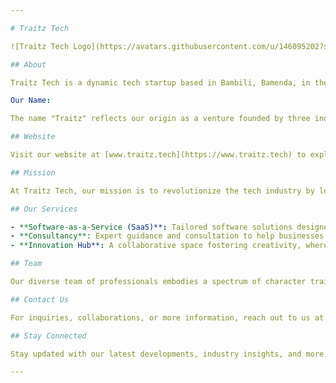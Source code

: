 ```yaml
---

# Traitz Tech

![Traitz Tech Logo](https://avatars.githubusercontent.com/u/146095202?s=400&u=7888c86665b140d9ca5ab53166c6ad10158b5748&v=4)

## About

Traitz Tech is a dynamic tech startup based in Bambili, Bamenda, in the North West Region of Cameroon. We specialize in providing innovative Software-as-a-Service (SaaS) solutions to our customers, catering to diverse industries and addressing their unique needs.

Our Name:

The name "Traitz" reflects our origin as a venture founded by three individuals, each bringing unique perspectives and skills to the table. Since our inception, we've evolved into a robust team comprising talented individuals, each embodying distinct character traits that contribute to our collective success.

## Website

Visit our website at [www.traitz.tech](https://www.traitz.tech) to explore our range of services, products, and insights into the solutions we offer.

## Mission

At Traitz Tech, our mission is to revolutionize the tech industry by leveraging cutting-edge technologies and innovative approaches. We aim to empower businesses with reliable, scalable, and user-centric software solutions that drive efficiency, growth, and success.

## Our Services

- **Software-as-a-Service (SaaS)**: Tailored software solutions designed to streamline operations and meet industry-specific needs.
- **Consultancy**: Expert guidance and consultation to help businesses embrace technology for optimal results.
- **Innovation Hub**: A collaborative space fostering creativity, where ideas transform into impactful solutions.

## Team

Our diverse team of professionals embodies a spectrum of character traits, skills, and expertise. Together, we synergize our talents, experience, and passion to deliver top-notch solutions and exceed client expectations.

## Contact Us

For inquiries, collaborations, or more information, reach out to us at [info@traitz.tech](mailto:info@traitz.tech) or visit our office in Bambili, Bamenda.

## Stay Connected

Stay updated with our latest developments, industry insights, and more by following us on [LinkedIn](https://www.linkedin.com/company/traitz-tech) and [Twitter (X)](https://x.com/traitztech3).

---
```

